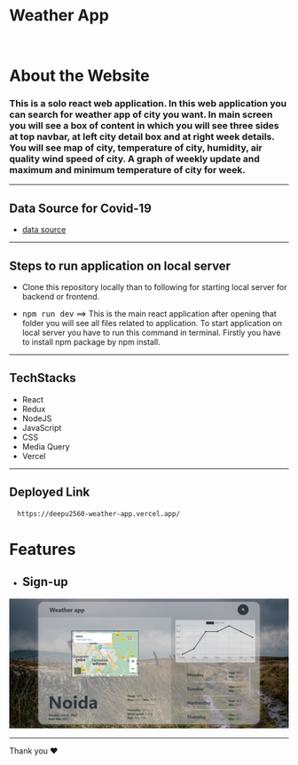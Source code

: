 # Weather App
<br />

# About the Website


### This is a solo react web application. In this web application you can search for weather app of city you want. In main screen you will see a box of content in which you will see three sides at top navbar, at left city detail box and at right week details. You will see map of city, temperature of city, humidity, air quality wind speed of city. A graph of weekly update and maximum and minimum temperature of city for week. 
<hr/>

## Data Source for Covid-19
* [data source](https://openweathermap.org/api)
<hr/>

## Steps to run application on local server

* Clone this repository locally than to following for starting local server for backend or frontend.
  
 * <kbd>npm run dev</kbd> ==> This is the main react application after opening that folder you will see all files related to application. To start application on local server you have to run this command in terminal. Firstly you have to install npm package by npm install. 
<hr/>

## TechStacks
* React
* Redux
* NodeJS
* JavaScript
* CSS
* Media Query
* Vercel
<hr/>

## Deployed Link

```bash
  https://deepu2560-weather-app.vercel.app/
```


# Features

* ##  Sign-up
<img src="./image/home.png"/>

<hr />
Thank you ❤️
